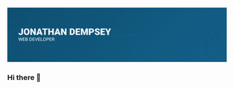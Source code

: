 <a href="https://www.jonathandempsey.dev/" target="_blank" rel="noopener noreferrer"><img src="https://github.com/jonathanedempsey/jonathanedempsey/raw/master/jd-banner.gif" alt="Jonathan Dempsey, Web Developer" style="max-width: 100%;" /></a>

### Hi there 👋

<!--
**jonathanedempsey/jonathanedempsey** is a ✨ _special_ ✨ repository because its `README.md` (this file) appears on your GitHub profile.

Here are some ideas to get you started:

- 🔭 I’m currently working on ...
- 🌱 I’m currently learning ...
- 👯 I’m looking to collaborate on ...
- 🤔 I’m looking for help with ...
- 💬 Ask me about ...
- 📫 How to reach me: ...
- 😄 Pronouns: ...
- ⚡ Fun fact: ...
-->
